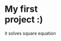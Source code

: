 <html>
  <body>
    <h1><b>My first<br>project :)</b></h1>
    <p>it solves square equation</p>
  </body>
 </html>

